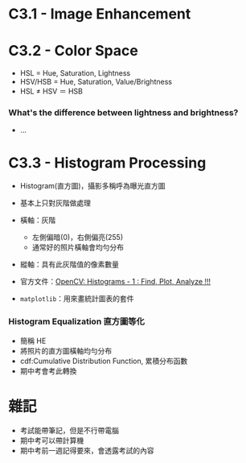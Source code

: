 # C3.1 - Image Enhancement

# C3.2 - Color Space
* HSL = Hue, Saturation, Lightness
* HSV/HSB = Hue, Saturation, Value/Brightness
* HSL ≠ HSV ＝ HSB

### What's the difference between lightness and brightness?
* ...

# C3.3 - Histogram Processing
* Histogram(直方圖)，攝影多稱呼為曝光直方圖
* 基本上只對灰階做處理
* 橫軸：灰階
    * 左側偏暗(0)，右側偏亮(255)
    * 通常好的照片橫軸會均勻分布
* 縱軸：具有此灰階值的像素數量

* 官方文件：[OpenCV: Histograms - 1 : Find, Plot, Analyze !!!](https://docs.opencv.org/3.1.0/d1/db7/tutorial_py_histogram_begins.html)
* `matplotlib`：用來畫統計圖表的套件

### Histogram Equalization 直方圖等化
* 簡稱 HE
* 將照片的直方圖橫軸均勻分布
* cdf:Cumulative Distribution Function, 累積分布函數
* 期中考會考此轉換

# 雜記
* 考試能帶筆記，但是不行帶電腦
* 期中考可以帶計算機
* 期中考前一週記得要來，會透露考試的內容